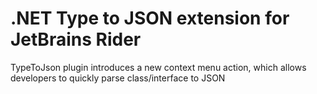 # .NET Type to JSON extension for JetBrains Rider
 TypeToJson plugin introduces a new context menu action, which allows developers to quickly parse class/interface to JSON
